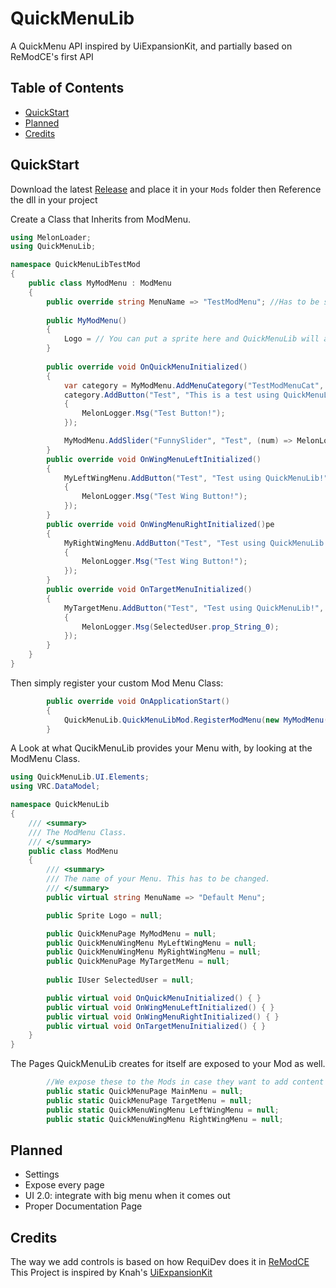 # QuickMenuLib
A QuickMenu API inspired by UiExpansionKit, and partially based on ReModCE's first API

## Table of Contents
* [QuickStart](#QuickStart)
* [Planned](#Planned)
* [Credits](#Credits)

## QuickStart

Download the latest [Release](https://github.com/RinLovesYou/QuickMenuLib/releases) and place it in your `Mods` folder
then Reference the dll in your project

Create a Class that Inherits from ModMenu.
```cs
using MelonLoader;
using QuickMenuLib;

namespace QuickMenuLibTestMod
{
    public class MyModMenu : ModMenu
    {
        public override string MenuName => "TestModMenu"; //Has to be set: Conflicts will arise if you don't
        
        public MyModMenu()
        {
            Logo = // You can put a sprite here and QuickMenuLib will automatically add it.
        }
        
        public override void OnQuickMenuInitialized()
        {   
            var category = MyModMenu.AddMenuCategory("TestModMenuCat", "Testing Stuff");
            category.AddButton("Test", "This is a test using QuickMenuLib!", () =>
            {
                MelonLogger.Msg("Test Button!");
            });

            MyModMenu.AddSlider("FunnySlider", "Test", (num) => MelonLogger.Msg(num));
        }
        public override void OnWingMenuLeftInitialized()
        {
            MyLeftWingMenu.AddButton("Test", "Test using QuickMenuLib!", () =>
            {
                MelonLogger.Msg("Test Wing Button!");
            });
        } 
        public override void OnWingMenuRightInitialized()pe
        {
            MyRightWingMenu.AddButton("Test", "Test using QuickMenuLib!", () =>
            {
                MelonLogger.Msg("Test Wing Button!");
            });
        }
        public override void OnTargetMenuInitialized()
        {
            MyTargetMenu.AddButton("Test", "Test using QuickMenuLib!", () =>
            {
                MelonLogger.Msg(SelectedUser.prop_String_0);
            });
        }
    }
}
```

Then simply register your custom Mod Menu Class:
```cs
        public override void OnApplicationStart()
        {
            QuickMenuLib.QuickMenuLibMod.RegisterModMenu(new MyModMenu());
        }
```

A Look at what QucikMenuLib provides your Menu with, by looking at the ModMenu Class.
```cs
using QuickMenuLib.UI.Elements;
using VRC.DataModel;

namespace QuickMenuLib
{
    /// <summary>
    /// The ModMenu Class.
    /// </summary>
    public class ModMenu
    {
        /// <summary>
        /// The name of your Menu. This has to be changed.
        /// </summary>
        public virtual string MenuName => "Default Menu";

        public Sprite Logo = null;

        public QuickMenuPage MyModMenu = null;
        public QuickMenuWingMenu MyLeftWingMenu = null;
        public QuickMenuWingMenu MyRightWingMenu = null;
        public QuickMenuPage MyTargetMenu = null;
        
        public IUser SelectedUser = null;

        public virtual void OnQuickMenuInitialized() { }
        public virtual void OnWingMenuLeftInitialized() { }
        public virtual void OnWingMenuRightInitialized() { }
        public virtual void OnTargetMenuInitialized() { }  
    }
}
```

The Pages QuickMenuLib creates for itself are exposed to your Mod as well. 
```cs
        //We expose these to the Mods in case they want to add content to these pages. Unlikely but it can't hurt.
        public static QuickMenuPage MainMenu = null;
        public static QuickMenuPage TargetMenu = null;
        public static QuickMenuWingMenu LeftWingMenu = null;
        public static QuickMenuWingMenu RightWingMenu = null;
```

## Planned
* Settings
* Expose every page
* UI 2.0: integrate with big menu when it comes out
* Proper Documentation Page

## Credits
The way we add controls is based on how RequiDev does it in [ReModCE](https://github.com/RequiDev/ReModCE) <br>
This Project is inspired by Knah's [UiExpansionKit](https://github.com/knah/vrcmods)

